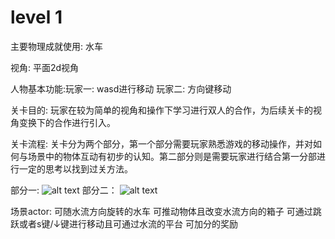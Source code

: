 # level 1
主要物理成就使用: 水车

视角: 平面2d视角

人物基本功能:玩家一: wasd进行移动 玩家二: 方向键移动

关卡目的: 玩家在较为简单的视角和操作下学习进行双人的合作，为后续关卡的视角变换下的合作进行引入。

关卡流程: 关卡分为两个部分，第一个部分需要玩家熟悉游戏的移动操作，并对如何与场景中的物体互动有初步的认知。第二部分则是需要玩家进行结合第一分部进行一定的思考以找到过关方法。

部分一:
![alt text](Untitled-1.png)
部分二：
![alt text]([Untitl14515ed-1.png](https://github.com/hkjkdzc/-/blob/main/thirdruound/jishe/Untitl14515ed.png))

场景actor: 
可随水流方向旋转的水车
可推动物体且改变水流方向的箱子
可通过跳跃或者s键/↓键进行移动且可通过水流的平台
可加分的奖励
